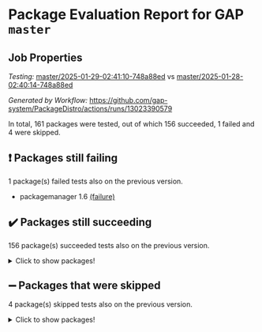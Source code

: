 # Package Evaluation Report for GAP `master`

## Job Properties

*Testing:* [master/2025-01-29-02:41:10-748a88ed](https://github.com/gap-system/PackageDistro/blob/data/reports/master/2025-01-29-02:41:10-748a88ed) vs [master/2025-01-28-02:40:14-748a88ed](https://github.com/gap-system/PackageDistro/blob/data/reports/master/2025-01-28-02:40:14-748a88ed)

*Generated by Workflow:* https://github.com/gap-system/PackageDistro/actions/runs/13023390579

In total, 161 packages were tested, out of which 156 succeeded, 1 failed and 4 were skipped.

## :exclamation: Packages still failing

1 package(s) failed tests also on the previous version.
- packagemanager 1.6 [(failure)](https://github.com/gap-system/PackageDistro/actions/runs/13023390579/job/36328597503)

## :heavy_check_mark: Packages still succeeding

156 package(s) succeeded tests also on the previous version.
<details><summary>Click to show packages!</summary>

- 4ti2interface 2024.11-01 [(success)](https://github.com/gap-system/PackageDistro/actions/runs/13023390579/job/36328571464)
- ace 5.6.2 [(success)](https://github.com/gap-system/PackageDistro/actions/runs/13023390579/job/36328574980)
- aclib 1.3.2 [(success)](https://github.com/gap-system/PackageDistro/actions/runs/13023390579/job/36328575951)
- agt 0.3.1 [(success)](https://github.com/gap-system/PackageDistro/actions/runs/13023390579/job/36328576619)
- alnuth 3.2.1 [(success)](https://github.com/gap-system/PackageDistro/actions/runs/13023390579/job/36328576978)
- anupq 3.3.1 [(success)](https://github.com/gap-system/PackageDistro/actions/runs/13023390579/job/36328579942)
- atlasrep 2.1.9 [(success)](https://github.com/gap-system/PackageDistro/actions/runs/13023390579/job/36328580206)
- autodoc 2023.06.19 [(success)](https://github.com/gap-system/PackageDistro/actions/runs/13023390579/job/36328580447)
- automata 1.16 [(success)](https://github.com/gap-system/PackageDistro/actions/runs/13023390579/job/36328580654)
- automgrp 1.3.3 [(success)](https://github.com/gap-system/PackageDistro/actions/runs/13023390579/job/36328580848)
- autpgrp 1.11 [(success)](https://github.com/gap-system/PackageDistro/actions/runs/13023390579/job/36328581031)
- cap 2025.01-01 [(success)](https://github.com/gap-system/PackageDistro/actions/runs/13023390579/job/36328581235)
- caratinterface 2.3.7 [(success)](https://github.com/gap-system/PackageDistro/actions/runs/13023390579/job/36328581419)
- cddinterface 2024.09.02 [(success)](https://github.com/gap-system/PackageDistro/actions/runs/13023390579/job/36328581607)
- circle 1.6.6 [(success)](https://github.com/gap-system/PackageDistro/actions/runs/13023390579/job/36328581797)
- classicpres 1.22 [(success)](https://github.com/gap-system/PackageDistro/actions/runs/13023390579/job/36328581999)
- cohomolo 1.6.11 [(success)](https://github.com/gap-system/PackageDistro/actions/runs/13023390579/job/36328582203)
- congruence 1.2.7 [(success)](https://github.com/gap-system/PackageDistro/actions/runs/13023390579/job/36328582405)
- corefreesub 0.6 [(success)](https://github.com/gap-system/PackageDistro/actions/runs/13023390579/job/36328582621)
- corelg 1.57 [(success)](https://github.com/gap-system/PackageDistro/actions/runs/13023390579/job/36328582824)
- crime 1.6 [(success)](https://github.com/gap-system/PackageDistro/actions/runs/13023390579/job/36328583029)
- crisp 1.4.6 [(success)](https://github.com/gap-system/PackageDistro/actions/runs/13023390579/job/36328583257)
- crypting 0.10.5 [(success)](https://github.com/gap-system/PackageDistro/actions/runs/13023390579/job/36328583447)
- cryst 4.1.27 [(success)](https://github.com/gap-system/PackageDistro/actions/runs/13023390579/job/36328583648)
- crystcat 1.1.10 [(success)](https://github.com/gap-system/PackageDistro/actions/runs/13023390579/job/36328583827)
- ctbllib 1.3.9 [(success)](https://github.com/gap-system/PackageDistro/actions/runs/13023390579/job/36328584006)
- cubefree 1.20 [(success)](https://github.com/gap-system/PackageDistro/actions/runs/13023390579/job/36328584227)
- curlinterface 2.4.0 [(success)](https://github.com/gap-system/PackageDistro/actions/runs/13023390579/job/36328584482)
- cvec 2.8.3 [(success)](https://github.com/gap-system/PackageDistro/actions/runs/13023390579/job/36328584666)
- datastructures 0.3.1 [(success)](https://github.com/gap-system/PackageDistro/actions/runs/13023390579/job/36328584849)
- deepthought 1.0.8 [(success)](https://github.com/gap-system/PackageDistro/actions/runs/13023390579/job/36328585033)
- design 1.8.2 [(success)](https://github.com/gap-system/PackageDistro/actions/runs/13023390579/job/36328585205)
- difsets 2.3.1 [(success)](https://github.com/gap-system/PackageDistro/actions/runs/13023390579/job/36328585368)
- digraphs 1.9.0 [(success)](https://github.com/gap-system/PackageDistro/actions/runs/13023390579/job/36328585576)
- edim 1.3.8 [(success)](https://github.com/gap-system/PackageDistro/actions/runs/13023390579/job/36328585751)
- example 4.4.0 [(success)](https://github.com/gap-system/PackageDistro/actions/runs/13023390579/job/36328585892)
- examplesforhomalg 2023.10-01 [(success)](https://github.com/gap-system/PackageDistro/actions/runs/13023390579/job/36328586070)
- factint 1.6.3 [(success)](https://github.com/gap-system/PackageDistro/actions/runs/13023390579/job/36328586213)
- ferret 1.0.14 [(success)](https://github.com/gap-system/PackageDistro/actions/runs/13023390579/job/36328586372)
- fga 1.5.0 [(success)](https://github.com/gap-system/PackageDistro/actions/runs/13023390579/job/36328586540)
- fining 1.5.6 [(success)](https://github.com/gap-system/PackageDistro/actions/runs/13023390579/job/36328586681)
- float 1.0.5 [(success)](https://github.com/gap-system/PackageDistro/actions/runs/13023390579/job/36328586852)
- format 1.4.4 [(success)](https://github.com/gap-system/PackageDistro/actions/runs/13023390579/job/36328586998)
- forms 1.2.12 [(success)](https://github.com/gap-system/PackageDistro/actions/runs/13023390579/job/36328587151)
- fplsa 1.2.6 [(success)](https://github.com/gap-system/PackageDistro/actions/runs/13023390579/job/36328587327)
- fr 2.4.13 [(success)](https://github.com/gap-system/PackageDistro/actions/runs/13023390579/job/36328587590)
- francy 2.0.3 [(success)](https://github.com/gap-system/PackageDistro/actions/runs/13023390579/job/36328587874)
- fwtree 1.3 [(success)](https://github.com/gap-system/PackageDistro/actions/runs/13023390579/job/36328588060)
- gapdoc 1.6.7 [(success)](https://github.com/gap-system/PackageDistro/actions/runs/13023390579/job/36328588224)
- gauss 2024.11-01 [(success)](https://github.com/gap-system/PackageDistro/actions/runs/13023390579/job/36328588387)
- gaussforhomalg 2024.08-01 [(success)](https://github.com/gap-system/PackageDistro/actions/runs/13023390579/job/36328588548)
- gbnp 1.1.0 [(success)](https://github.com/gap-system/PackageDistro/actions/runs/13023390579/job/36328588722)
- generalizedmorphismsforcap 2024.09-03 [(success)](https://github.com/gap-system/PackageDistro/actions/runs/13023390579/job/36328588907)
- genss 1.6.9 [(success)](https://github.com/gap-system/PackageDistro/actions/runs/13023390579/job/36328589070)
- gradedmodules 2024.12-01 [(success)](https://github.com/gap-system/PackageDistro/actions/runs/13023390579/job/36328589261)
- gradedringforhomalg 2024.07-01 [(success)](https://github.com/gap-system/PackageDistro/actions/runs/13023390579/job/36328589434)
- grape 4.9.2 [(success)](https://github.com/gap-system/PackageDistro/actions/runs/13023390579/job/36328589569)
- groupoids 1.76 [(success)](https://github.com/gap-system/PackageDistro/actions/runs/13023390579/job/36328589742)
- grpconst 2.6.5 [(success)](https://github.com/gap-system/PackageDistro/actions/runs/13023390579/job/36328589919)
- guarana 0.96.3 [(success)](https://github.com/gap-system/PackageDistro/actions/runs/13023390579/job/36328590062)
- guava 3.19 [(success)](https://github.com/gap-system/PackageDistro/actions/runs/13023390579/job/36328590243)
- hap 1.66 [(success)](https://github.com/gap-system/PackageDistro/actions/runs/13023390579/job/36328590406)
- hapcryst 0.1.15 [(success)](https://github.com/gap-system/PackageDistro/actions/runs/13023390579/job/36328590567)
- hecke 1.5.4 [(success)](https://github.com/gap-system/PackageDistro/actions/runs/13023390579/job/36328590734)
- help 4.0 [(success)](https://github.com/gap-system/PackageDistro/actions/runs/13023390579/job/36328590898)
- homalg 2024.01-01 [(success)](https://github.com/gap-system/PackageDistro/actions/runs/13023390579/job/36328591049)
- homalgtocas 2023.11-01 [(success)](https://github.com/gap-system/PackageDistro/actions/runs/13023390579/job/36328591224)
- idrel 2.48 [(success)](https://github.com/gap-system/PackageDistro/actions/runs/13023390579/job/36328591367)
- images 1.3.3 [(success)](https://github.com/gap-system/PackageDistro/actions/runs/13023390579/job/36328591545)
- intpic 0.4.0 [(success)](https://github.com/gap-system/PackageDistro/actions/runs/13023390579/job/36328591773)
- io 4.9.1 [(success)](https://github.com/gap-system/PackageDistro/actions/runs/13023390579/job/36328591966)
- io_forhomalg 2023.02-04 [(success)](https://github.com/gap-system/PackageDistro/actions/runs/13023390579/job/36328592130)
- irredsol 1.4.4 [(success)](https://github.com/gap-system/PackageDistro/actions/runs/13023390579/job/36328592295)
- json 2.2.2 [(success)](https://github.com/gap-system/PackageDistro/actions/runs/13023390579/job/36328592452)
- jupyterkernel 1.5.1 [(success)](https://github.com/gap-system/PackageDistro/actions/runs/13023390579/job/36328592624)
- jupyterviz 1.5.6 [(success)](https://github.com/gap-system/PackageDistro/actions/runs/13023390579/job/36328592788)
- kan 1.37 [(success)](https://github.com/gap-system/PackageDistro/actions/runs/13023390579/job/36328592952)
- kbmag 1.5.11 [(success)](https://github.com/gap-system/PackageDistro/actions/runs/13023390579/job/36328593119)
- laguna 3.9.7 [(success)](https://github.com/gap-system/PackageDistro/actions/runs/13023390579/job/36328593263)
- liealgdb 2.2.1 [(success)](https://github.com/gap-system/PackageDistro/actions/runs/13023390579/job/36328593421)
- liepring 2.9.1 [(success)](https://github.com/gap-system/PackageDistro/actions/runs/13023390579/job/36328593574)
- liering 2.4.2 [(success)](https://github.com/gap-system/PackageDistro/actions/runs/13023390579/job/36328593726)
- linearalgebraforcap 2024.10-01 [(success)](https://github.com/gap-system/PackageDistro/actions/runs/13023390579/job/36328593895)
- lins 0.9 [(success)](https://github.com/gap-system/PackageDistro/actions/runs/13023390579/job/36328594041)
- localizeringforhomalg 2023.10-01 [(success)](https://github.com/gap-system/PackageDistro/actions/runs/13023390579/job/36328594176)
- loops 3.4.4 [(success)](https://github.com/gap-system/PackageDistro/actions/runs/13023390579/job/36328594326)
- lpres 1.1.1 [(success)](https://github.com/gap-system/PackageDistro/actions/runs/13023390579/job/36328594489)
- majoranaalgebras 1.5.2 [(success)](https://github.com/gap-system/PackageDistro/actions/runs/13023390579/job/36328594679)
- mapclass 1.4.6 [(success)](https://github.com/gap-system/PackageDistro/actions/runs/13023390579/job/36328594840)
- matgrp 0.71 [(success)](https://github.com/gap-system/PackageDistro/actions/runs/13023390579/job/36328595002)
- matricesforhomalg 2024.11-02 [(success)](https://github.com/gap-system/PackageDistro/actions/runs/13023390579/job/36328595186)
- modisom 3.0.0 [(success)](https://github.com/gap-system/PackageDistro/actions/runs/13023390579/job/36328595372)
- modulepresentationsforcap 2024.09-02 [(success)](https://github.com/gap-system/PackageDistro/actions/runs/13023390579/job/36328595543)
- modules 2024.12-01 [(success)](https://github.com/gap-system/PackageDistro/actions/runs/13023390579/job/36328595731)
- monoidalcategories 2025.01-02 [(success)](https://github.com/gap-system/PackageDistro/actions/runs/13023390579/job/36328595900)
- nconvex 2024.12-01 [(success)](https://github.com/gap-system/PackageDistro/actions/runs/13023390579/job/36328596045)
- nilmat 1.4.2 [(success)](https://github.com/gap-system/PackageDistro/actions/runs/13023390579/job/36328596215)
- nock 1.5 [(success)](https://github.com/gap-system/PackageDistro/actions/runs/13023390579/job/36328596406)
- normalizinterface 1.3.7 [(success)](https://github.com/gap-system/PackageDistro/actions/runs/13023390579/job/36328596573)
- nq 2.5.11 [(success)](https://github.com/gap-system/PackageDistro/actions/runs/13023390579/job/36328596771)
- numericalsgps 1.4.0 [(success)](https://github.com/gap-system/PackageDistro/actions/runs/13023390579/job/36328596942)
- openmath 11.5.3 [(success)](https://github.com/gap-system/PackageDistro/actions/runs/13023390579/job/36328597122)
- orb 5.0.0 [(success)](https://github.com/gap-system/PackageDistro/actions/runs/13023390579/job/36328597340)
- patternclass 2.4.5 [(success)](https://github.com/gap-system/PackageDistro/actions/runs/13023390579/job/36328597693)
- permut 2.0.5 [(success)](https://github.com/gap-system/PackageDistro/actions/runs/13023390579/job/36328597839)
- polenta 1.3.10 [(success)](https://github.com/gap-system/PackageDistro/actions/runs/13023390579/job/36328598001)
- polymaking 0.8.7 [(success)](https://github.com/gap-system/PackageDistro/actions/runs/13023390579/job/36328598151)
- primgrp 3.4.4 [(success)](https://github.com/gap-system/PackageDistro/actions/runs/13023390579/job/36328598336)
- profiling 2.6.0 [(success)](https://github.com/gap-system/PackageDistro/actions/runs/13023390579/job/36328598523)
- qdistrnd 0.9.5 [(success)](https://github.com/gap-system/PackageDistro/actions/runs/13023390579/job/36328598689)
- qpa 1.35 [(success)](https://github.com/gap-system/PackageDistro/actions/runs/13023390579/job/36328598870)
- quagroup 1.8.4 [(success)](https://github.com/gap-system/PackageDistro/actions/runs/13023390579/job/36328599007)
- radiroot 2.9 [(success)](https://github.com/gap-system/PackageDistro/actions/runs/13023390579/job/36328599167)
- rcwa 4.7.1 [(success)](https://github.com/gap-system/PackageDistro/actions/runs/13023390579/job/36328599305)
- rds 1.8 [(success)](https://github.com/gap-system/PackageDistro/actions/runs/13023390579/job/36328599465)
- recog 1.4.4 [(success)](https://github.com/gap-system/PackageDistro/actions/runs/13023390579/job/36328599653)
- repndecomp 1.3.0 [(success)](https://github.com/gap-system/PackageDistro/actions/runs/13023390579/job/36328599802)
- repsn 3.1.2 [(success)](https://github.com/gap-system/PackageDistro/actions/runs/13023390579/job/36328599954)
- resclasses 4.7.3 [(success)](https://github.com/gap-system/PackageDistro/actions/runs/13023390579/job/36328600120)
- ringsforhomalg 2024.11-02 [(success)](https://github.com/gap-system/PackageDistro/actions/runs/13023390579/job/36328600274)
- sco 2023.08-01 [(success)](https://github.com/gap-system/PackageDistro/actions/runs/13023390579/job/36328600452)
- scscp 2.4.3 [(success)](https://github.com/gap-system/PackageDistro/actions/runs/13023390579/job/36328600677)
- semigroups 5.4.0 [(success)](https://github.com/gap-system/PackageDistro/actions/runs/13023390579/job/36328600852)
- sglppow 2.4 [(success)](https://github.com/gap-system/PackageDistro/actions/runs/13023390579/job/36328601046)
- sgpviz 0.999.6 [(success)](https://github.com/gap-system/PackageDistro/actions/runs/13023390579/job/36328601215)
- simpcomp 2.1.14 [(success)](https://github.com/gap-system/PackageDistro/actions/runs/13023390579/job/36328601386)
- singular 2024.06.03 [(success)](https://github.com/gap-system/PackageDistro/actions/runs/13023390579/job/36328601556)
- sl2reps 1.1 [(success)](https://github.com/gap-system/PackageDistro/actions/runs/13023390579/job/36328601717)
- sla 1.6.2 [(success)](https://github.com/gap-system/PackageDistro/actions/runs/13023390579/job/36328601881)
- smallantimagmas 0.3.0 [(success)](https://github.com/gap-system/PackageDistro/actions/runs/13023390579/job/36328602043)
- smallgrp 1.5.4 [(success)](https://github.com/gap-system/PackageDistro/actions/runs/13023390579/job/36328602221)
- smallsemi 0.7.1 [(success)](https://github.com/gap-system/PackageDistro/actions/runs/13023390579/job/36328602409)
- sonata 2.9.6 [(success)](https://github.com/gap-system/PackageDistro/actions/runs/13023390579/job/36328602684)
- sophus 1.27 [(success)](https://github.com/gap-system/PackageDistro/actions/runs/13023390579/job/36328602839)
- sotgrps 1.3 [(success)](https://github.com/gap-system/PackageDistro/actions/runs/13023390579/job/36328603286)
- spinsym 1.5.2 [(success)](https://github.com/gap-system/PackageDistro/actions/runs/13023390579/job/36328603449)
- standardff 1.0 [(success)](https://github.com/gap-system/PackageDistro/actions/runs/13023390579/job/36328603617)
- symbcompcc 1.3.2 [(success)](https://github.com/gap-system/PackageDistro/actions/runs/13023390579/job/36328603798)
- thelma 1.3 [(success)](https://github.com/gap-system/PackageDistro/actions/runs/13023390579/job/36328603964)
- tomlib 1.2.11 [(success)](https://github.com/gap-system/PackageDistro/actions/runs/13023390579/job/36328604138)
- toolsforhomalg 2024.09-01 [(success)](https://github.com/gap-system/PackageDistro/actions/runs/13023390579/job/36328604277)
- toric 1.9.6 [(success)](https://github.com/gap-system/PackageDistro/actions/runs/13023390579/job/36328604449)
- transgrp 3.6.5 [(success)](https://github.com/gap-system/PackageDistro/actions/runs/13023390579/job/36328604607)
- typeset 1.2.2 [(success)](https://github.com/gap-system/PackageDistro/actions/runs/13023390579/job/36328604740)
- ugaly 4.1.3 [(success)](https://github.com/gap-system/PackageDistro/actions/runs/13023390579/job/36328604928)
- unipot 1.6 [(success)](https://github.com/gap-system/PackageDistro/actions/runs/13023390579/job/36328605110)
- unitlib 4.2.0 [(success)](https://github.com/gap-system/PackageDistro/actions/runs/13023390579/job/36328605247)
- utils 0.85 [(success)](https://github.com/gap-system/PackageDistro/actions/runs/13023390579/job/36328605408)
- uuid 0.7 [(success)](https://github.com/gap-system/PackageDistro/actions/runs/13023390579/job/36328605566)
- walrus 0.9991 [(success)](https://github.com/gap-system/PackageDistro/actions/runs/13023390579/job/36328605753)
- wedderga 4.10.5 [(success)](https://github.com/gap-system/PackageDistro/actions/runs/13023390579/job/36328605921)
- wpe 0.8 [(success)](https://github.com/gap-system/PackageDistro/actions/runs/13023390579/job/36328606052)
- xmod 2.92 [(success)](https://github.com/gap-system/PackageDistro/actions/runs/13023390579/job/36328606195)
- xmodalg 1.23 [(success)](https://github.com/gap-system/PackageDistro/actions/runs/13023390579/job/36328606348)
- yangbaxter 0.10.6 [(success)](https://github.com/gap-system/PackageDistro/actions/runs/13023390579/job/36328606503)
- zeromqinterface 0.16 [(success)](https://github.com/gap-system/PackageDistro/actions/runs/13023390579/job/36328606632)
</details>

## :heavy_minus_sign: Packages that were skipped

4 package(s) skipped tests also on the previous version.
<details><summary>Click to show packages!</summary>

- browse 1.8.21 [(skipped)](https://github.com/gap-system/PackageDistro/actions/runs/13023390579/job/36328279074)
- itc 1.5.1 [(skipped)](https://github.com/gap-system/PackageDistro/actions/runs/13023390579/job/36328279074)
- polycyclic 2.16 [(skipped)](https://github.com/gap-system/PackageDistro/actions/runs/13023390579/job/36328279074)
- xgap 4.32 [(skipped)](https://github.com/gap-system/PackageDistro/actions/runs/13023390579/job/36328279074)
</details>

